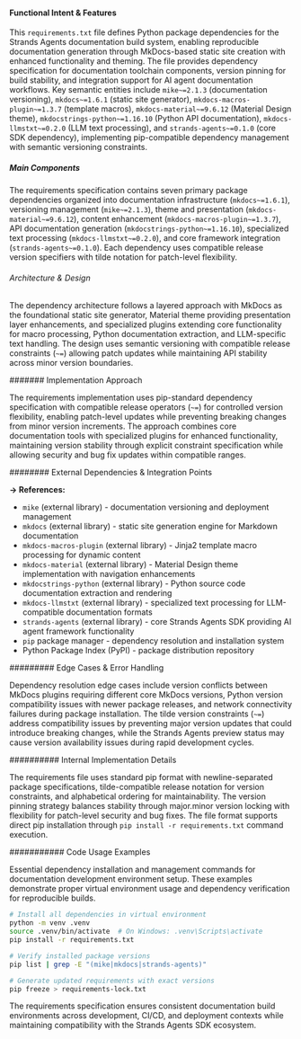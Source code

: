 <!-- CACHE_METADATA_START -->
<!-- Source File: {PROJECT_ROOT}/.knowledge/git-clones/strands_docs/requirements.txt -->
<!-- Cached On: 2025-07-09T01:57:21.681066 -->
<!-- Source Modified: 2025-06-30T17:19:22.712174 -->
<!-- Cache Version: 1.0 -->
<!-- CACHE_METADATA_END -->

#### Functional Intent & Features

This `requirements.txt` file defines Python package dependencies for the Strands Agents documentation build system, enabling reproducible documentation generation through MkDocs-based static site creation with enhanced functionality and theming. The file provides dependency specification for documentation toolchain components, version pinning for build stability, and integration support for AI agent documentation workflows. Key semantic entities include `mike~=2.1.3` (documentation versioning), `mkdocs~=1.6.1` (static site generator), `mkdocs-macros-plugin~=1.3.7` (template macros), `mkdocs-material~=9.6.12` (Material Design theme), `mkdocstrings-python~=1.16.10` (Python API documentation), `mkdocs-llmstxt~=0.2.0` (LLM text processing), and `strands-agents~=0.1.0` (core SDK dependency), implementing pip-compatible dependency management with semantic versioning constraints.

##### Main Components

The requirements specification contains seven primary package dependencies organized into documentation infrastructure (`mkdocs~=1.6.1`), versioning management (`mike~=2.1.3`), theme and presentation (`mkdocs-material~=9.6.12`), content enhancement (`mkdocs-macros-plugin~=1.3.7`), API documentation generation (`mkdocstrings-python~=1.16.10`), specialized text processing (`mkdocs-llmstxt~=0.2.0`), and core framework integration (`strands-agents~=0.1.0`). Each dependency uses compatible release version specifiers with tilde notation for patch-level flexibility.

###### Architecture & Design

The dependency architecture follows a layered approach with MkDocs as the foundational static site generator, Material theme providing presentation layer enhancements, and specialized plugins extending core functionality for macro processing, Python documentation extraction, and LLM-specific text handling. The design uses semantic versioning with compatible release constraints (`~=`) allowing patch updates while maintaining API stability across minor version boundaries.

####### Implementation Approach

The requirements implementation uses pip-standard dependency specification with compatible release operators (`~=`) for controlled version flexibility, enabling patch-level updates while preventing breaking changes from minor version increments. The approach combines core documentation tools with specialized plugins for enhanced functionality, maintaining version stability through explicit constraint specification while allowing security and bug fix updates within compatible ranges.

######## External Dependencies & Integration Points

**→ References:**
- `mike` (external library) - documentation versioning and deployment management
- `mkdocs` (external library) - static site generation engine for Markdown documentation
- `mkdocs-macros-plugin` (external library) - Jinja2 template macro processing for dynamic content
- `mkdocs-material` (external library) - Material Design theme implementation with navigation enhancements
- `mkdocstrings-python` (external library) - Python source code documentation extraction and rendering
- `mkdocs-llmstxt` (external library) - specialized text processing for LLM-compatible documentation formats
- `strands-agents` (external library) - core Strands Agents SDK providing AI agent framework functionality
- `pip` package manager - dependency resolution and installation system
- Python Package Index (PyPI) - package distribution repository

######### Edge Cases & Error Handling

Dependency resolution edge cases include version conflicts between MkDocs plugins requiring different core MkDocs versions, Python version compatibility issues with newer package releases, and network connectivity failures during package installation. The tilde version constraints (`~=`) address compatibility issues by preventing major version updates that could introduce breaking changes, while the Strands Agents preview status may cause version availability issues during rapid development cycles.

########## Internal Implementation Details

The requirements file uses standard pip format with newline-separated package specifications, tilde-compatible release notation for version constraints, and alphabetical ordering for maintainability. The version pinning strategy balances stability through major.minor version locking with flexibility for patch-level security and bug fixes. The file format supports direct pip installation through `pip install -r requirements.txt` command execution.

########### Code Usage Examples

Essential dependency installation and management commands for documentation development environment setup. These examples demonstrate proper virtual environment usage and dependency verification for reproducible builds.

```bash
# Install all dependencies in virtual environment
python -m venv .venv
source .venv/bin/activate  # On Windows: .venv\Scripts\activate
pip install -r requirements.txt
```

```bash
# Verify installed package versions
pip list | grep -E "(mike|mkdocs|strands-agents)"

# Generate updated requirements with exact versions
pip freeze > requirements-lock.txt
```

The requirements specification ensures consistent documentation build environments across development, CI/CD, and deployment contexts while maintaining compatibility with the Strands Agents SDK ecosystem.